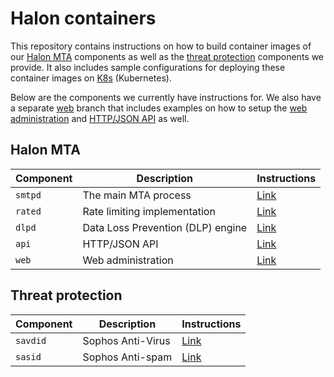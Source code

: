 # Halon containers

This repository contains instructions on how to build container images of our [Halon MTA](https://halon.io/product/) components as well as the [threat protection](https://halon.io/product/asav/) components we provide. It also includes sample configurations for deploying these container images on [K8s](https://kubernetes.io) (Kubernetes).

Below are the components we currently have instructions for. We also have a separate [web](https://github.com/halon/halon-docker/tree/web) branch that includes examples on how to setup the [web administration](https://docs.halon.io/web/) and [HTTP/JSON API](https://docs.halon.io/manual/api_http_json.html) as well.

## Halon MTA

| Component | Description                       | Instructions            |
| --------- | ----------------------------------| ----------------------- |
| `smtpd`   | The main MTA process              | [Link](smtpd/README.md) |
| `rated`   | Rate limiting implementation      | [Link](rated/README.md) |
| `dlpd`    | Data Loss Prevention (DLP) engine | [Link](dlpd/README.md)  |
| `api`     | HTTP/JSON API                     | [Link](api/README.md)   |
| `web`     | Web administration                | [Link](web/README.md)   |

## Threat protection

| Component | Description         | Instructions             |
| --------- | ------------------- | ------------------------ |
| `savdid`  | Sophos Anti-Virus   | [Link](savdid/README.md) |
| `sasid`   | Sophos Anti-spam    | [Link](sasid/README.md)  |